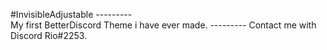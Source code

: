 #InvisibleAdjustable ---------		
My first BetterDiscord Theme i have ever made. ---------
Contact me with Discord Rio#2253.				
